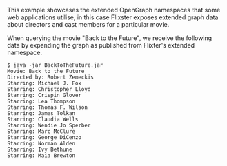 This example showcases the extended OpenGraph namespaces that some web applications utilise, in this case Flixster exposes extended graph data about directors and cast members for a particular movie.

When querying the movie "Back to the Future", we receive the following data by expanding the graph as published from Flixter's extended namespace.

	$ java -jar BackToTheFuture.jar 
	Movie: Back to the Future
	Directed by: Robert Zemeckis
	Starring: Michael J. Fox
	Starring: Christopher Lloyd
	Starring: Crispin Glover
	Starring: Lea Thompson
	Starring: Thomas F. Wilson
	Starring: James Tolkan
	Starring: Claudia Wells
	Starring: Wendie Jo Sperber
	Starring: Marc McClure
	Starring: George DiCenzo
	Starring: Norman Alden
	Starring: Ivy Bethune
	Starring: Maia Brewton